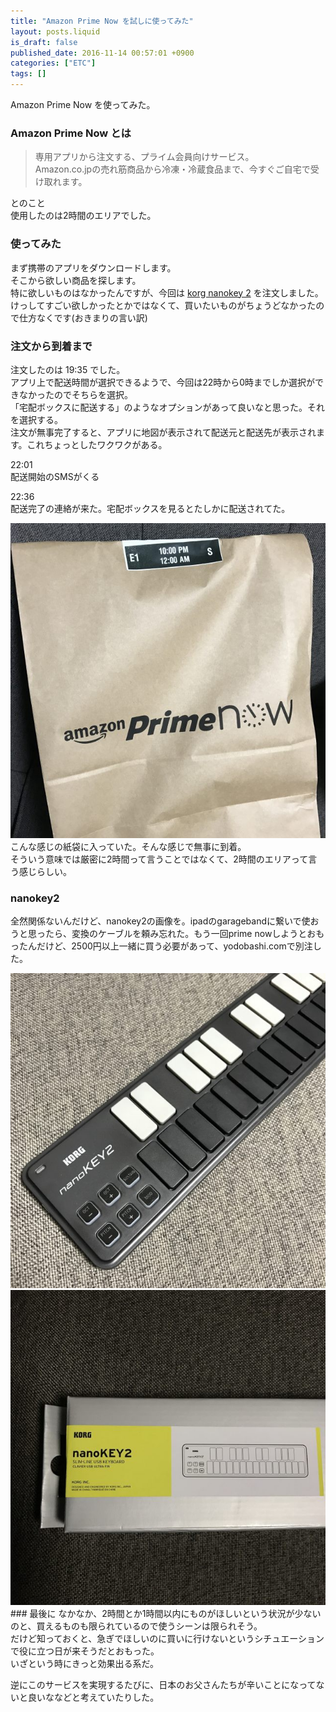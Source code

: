 ```yaml
---
title: "Amazon Prime Now を試しに使ってみた"
layout: posts.liquid
is_draft: false
published_date: 2016-11-14 00:57:01 +0900
categories: ["ETC"]
tags: []
---
```


Amazon Prime Now を使ってみた。

### Amazon Prime Now&nbsp;とは
> 専用アプリから注文する、プライム会員向けサービス。  
> Amazon.co.jpの売れ筋商品から冷凍・冷蔵食品まで、今すぐご自宅で受け取れます。

とのこと  
使用したのは2時間のエリアでした。

### 使ってみた
まず携帯のアプリをダウンロードします。  
そこから欲しい商品を探します。  
特に欲しいものはなかったんですが、今回は [korg nanokey 2](http://www.korg.co.jp/Product/Controller/nano2/nanoKEY.html) を注文しました。  
けっしてすごい欲しかったとかではなくて、買いたいものがちょうどなかったので仕方なくです(おきまりの言い訳)

### 注文から到着まで
注文したのは 19:35 でした。  
アプリ上で配送時間が選択できるようで、今回は22時から0時までしか選択ができなかったのでそちらを選択。  
「宅配ボックスに配送する」のようなオプションがあって良いなと思った。それを選択する。  
注文が無事完了すると、アプリに地図が表示されて配送元と配送先が表示されます。これちょっとしたワクワクがある。

22:01  
配送開始のSMSがくる

22:36  
配送完了の連絡が来た。宅配ボックスを見るとたしかに配送されてた。

 ![img_0423](/public/images/2017/09/b101a-09leo8irewj3px5vb.jpg)こんな感じの紙袋に入っていた。そんな感じで無事に到着。  
そういう意味では厳密に2時間って言うことではなくて、2時間のエリアって言う感じらしい。

### nanokey2
全然関係ないんだけど、nanokey2の画像を。ipadのgaragebandに繋いで使おうと思ったら、変換のケーブルを頼み忘れた。もう一回prime nowしようとおもったんだけど、2500円以上一緒に買う必要があって、yodobashi.comで別注した。

 ![fullsizerender-2](/public/images/2017/09/96490-0gvvygkknsro_42s0.jpg) ![fullsizerender](/public/images/2017/09/5038e-0ggw49cnfkjobhlyh.jpg)### 最後に
なかなか、2時間とか1時間以内にものがほしいという状況が少ないのと、買えるものも限られているので使うシーンは限られそう。  
だけど知っておくと、急ぎでほしいのに買いに行けないというシチュエーションで役に立つ日が来そうだとおもった。  
いざという時にきっと効果出る系だ。

逆にこのサービスを実現するたびに、日本のお父さんたちが辛いことになってないと良いななどと考えていたりした。


